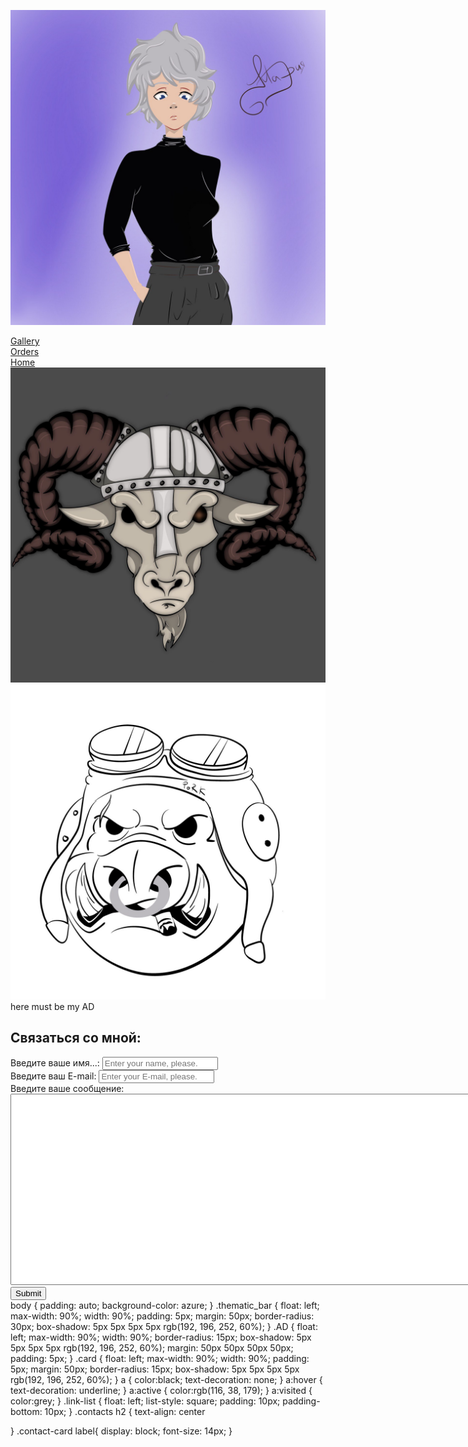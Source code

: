 <link rel="stylesheet" href="style mari.css">
<body>


<a href="Masha's home page.html"  target="_self"><img src="avatara.jpg" alt="here must be my avatar" class="avatara"></a>

<div class="container_buttons">
    <a href="Gallery.html" target="_blank">Gallery</a>
</div>
<div class="container_buttons">
    <a href="Orders.html" target="_blank">Orders</a>
</div>
<div class="container_buttons">
    <a href="Masha's home page.html" target="_blank">Home</a>
</div>

<div class="thematic_bar">
    <img src="козёл-шлем.jpg">
    <img src="свин-шлем.jpg">
</div>
<div class="AD">
    here must be my AD
</div>
    <div class="card">

<div class="contacts">
    <h2>Связаться со мной:</h2>
    <form action="/">
    <div class="contact-card">
    <label for="name">Введите ваше имя...:</label>
    <input type="text" id="name" placeholder="Enter your name, please.">
</div>

<div class="contact-card">
    <label for="email">Введите ваш E-mail:</label>
    <input type="text" id="email" placeholder="Enter your E-mail, please.">
</div>

<div class="contact-card">
    <label for="text"> Введите ваше сообщение:</label>
        <br>
    <textarea id="text" cols="100" rows="20"></textarea>
</div>
    <input type="submit" value="Submit">
    </form>
</body>
</html>
body {
    padding: auto;
    background-color: azure;
}
.thematic_bar {
    float: left;
    max-width: 90%;
    width: 90%;
    padding: 5px;
    margin: 50px;
    border-radius: 30px;
    box-shadow: 5px 5px 5px 5px rgb(192, 196, 252, 60%);
}
.AD {
    float: left;
    max-width: 90%;
    width: 90%;
    border-radius: 15px;
    box-shadow: 5px 5px 5px 5px rgb(192, 196, 252, 60%);
    margin: 50px 50px 50px 50px;
    padding: 5px;
}
.card {
    float: left;
    max-width: 90%;
    width: 90%;
    padding: 5px;
    margin: 50px;
    border-radius: 15px;
    box-shadow: 5px 5px 5px 5px rgb(192, 196, 252, 60%);
}
a {
    color:black;
    text-decoration: none;
}
a:hover {
    text-decoration: underline;
}
a:active {
    color:rgb(116, 38, 179);
}
a:visited {
    color:grey;
}
.link-list {
float: left;
    list-style: square;
    padding: 10px;
    padding-bottom: 10px;
}
.contacts h2 {
    text-align: center

}
.contact-card label{
display: block;
font-size: 14px;
}
